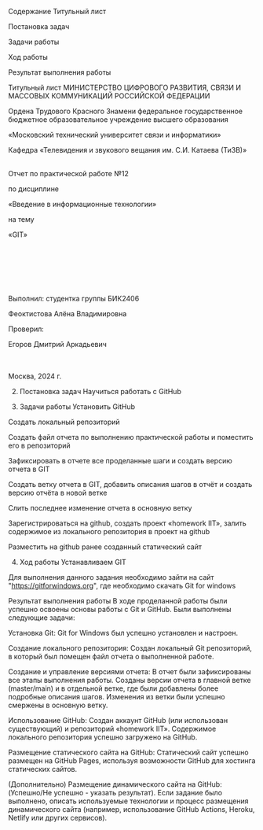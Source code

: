 Содержание
Титульный лист

Постановка задач

Задачи работы

Ход работы

Результат выполнения работы

<a name="Титульный_лист"></a>

Титульный лист
МИНИСТЕРСТВО ЦИФРОВОГО РАЗВИТИЯ, СВЯЗИ И МАССОВЫХ КОММУНИКАЦИЙ РОССИЙСКОЙ ФЕДЕРАЦИИ

Ордена Трудового Красного Знамени федеральное государственное бюджетное образовательное учреждение высшего образования

«Московский технический университет связи и информатики»

Кафедра «Телевидения и звукового вещания им. С.И. Катаева (ТиЗВ)»

<br>
Отчет по практической работе №12

по дисциплине

«Введение в информационные технологии»

на тему

«GIT»

<br><br><br><br><br>

Выполнил: студентка группы БИК2406

Феоктистова Алёна Владимировна

Проверил:

Егоров Дмитрий Аркадьевич

<br>
<br>
Москва, 2024 г.

<a name="Постановка_задач"></a>

2. Постановка задач
Научиться работать с GitHub

<a name="Задачи_работы"></a>

3. Задачи работы
Установить GitHub

Создать локальный репозиторий

Создать файл отчета по выполнению практической работы и поместить его в репозиторий

Зафиксировать в отчете все проделанные шаги и создать версию отчета в GIT

Создать ветку отчета в GIT, добавить описания шагов в отчёт и создать версию отчёта в новой ветке

Слить последнее изменение отчета в основную ветку

Зарегистрироваться на github, создать проект «homework IIT», залить содержимое из локального репозитория в проект на github

Разместить на github ранее созданный статический сайт

<a name="Ход_работы"></a>

4. Ход работы
Устанавливаем GIT

Для выполнения данного задания необходимо зайти на сайт "https://gitforwindows.org", где необходимо скачать Git for windows

<a name="Результат_выполнения_работы"></a>

Результат выполнения работы
В ходе проделанной работы были успешно освоены основы работы с Git и GitHub. Были выполнены следующие задачи:

Установка Git: Git for Windows был успешно установлен и настроен.

Создание локального репозитория: Создан локальный Git репозиторий, в который был помещен файл отчета о выполненной работе.

Создание и управление версиями отчета: В отчет были зафиксированы все этапы выполнения работы. Созданы версии отчета в главной ветке (master/main) и в отдельной ветке, где были добавлены более подробные описания шагов. Изменения из ветки были успешно смержены в основную ветку.

Использование GitHub: Создан аккаунт GitHub (или использован существующий) и репозиторий «homework IIT». Содержимое локального репозитория успешно загружено на GitHub.

Размещение статического сайта на GitHub: Статический сайт успешно размещен на GitHub Pages, используя возможности GitHub для хостинга статических сайтов.

(Дополнительно) Размещение динамического сайта на GitHub: (Успешно/Не успешно - указать результат). Если задание было выполнено, описать используемые технологии и процесс размещения динамического сайта (например, использование GitHub Actions, Heroku, Netlify или других сервисов).